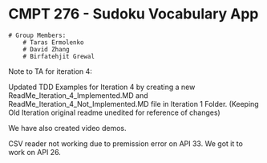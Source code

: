 # CMPT 276 - Sudoku Vocabulary App
    # Group Members:
        # Taras Ermolenko
        # David Zhang
        # Birfatehjit Grewal


Note to TA for iteration 4:

Updated TDD Examples for Iteration 4 by creating a new ReadMe_Iteration_4_Implemented.MD and ReadMe_Iteration_4_Not_Implemented.MD file in Iteration 1 Folder. 
(Keeping Old Iteration original readme unedited for reference of changes)

We have also created video demos.

CSV reader not working due to premission error on API 33.
We got it to work on API 26. 

